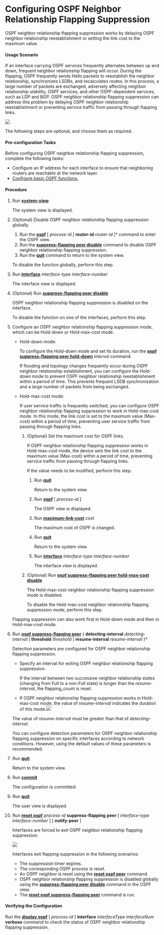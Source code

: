 Configuring OSPF Neighbor Relationship Flapping Suppression
===========================================================

OSPF neighbor relationship flapping suppression works by delaying OSPF neighbor relationship reestablishment or setting the link cost to the maximum value.

#### Usage Scenario

If an interface carrying OSPF services frequently alternates between up and down, frequent neighbor relationship flapping will occur. During the flapping, OSPF frequently sends Hello packets to reestablish the neighbor relationship, synchronizes LSDBs, and recalculates routes. In this process, a large number of packets are exchanged, adversely affecting neighbor relationship stability, OSPF services, and other OSPF-dependent services, such as LDP and BGP. OSPF neighbor relationship flapping suppression can address this problem by delaying OSPF neighbor relationship reestablishment or preventing service traffic from passing through flapping links.

![](../../../../public_sys-resources/note_3.0-en-us.png) 

The following steps are optional, and choose them as required.



#### Pre-configuration Tasks

Before configuring OSPF neighbor relationship flapping suppression, complete the following tasks:

* Configure an IP address for each interface to ensure that neighboring routers are reachable at the network layer.
* [Configure basic OSPF functions.](dc_vrp_ospf_cfg_0003.html)

#### Procedure

1. Run [**system-view**](cmdqueryname=system-view)
   
   
   
   The system view is displayed.
2. (Optional) Disable OSPF neighbor relationship flapping suppression globally.
   
   
   1. Run the [**ospf**](cmdqueryname=ospf) [ *process-id* | **router-id** *router-id* ]\* command to enter the OSPF view.
   2. Run the [**suppress-flapping peer disable**](cmdqueryname=suppress-flapping+peer+disable) command to disable OSPF neighbor relationship flapping suppression.
   3. Run the [**quit**](cmdqueryname=quit) command to return to the system view.
   
   
   
   To disable the function globally, perform this step.
3. Run [**interface**](cmdqueryname=interface) *interface-type* *interface-number*
   
   
   
   The interface view is displayed.
4. (Optional) Run [**suppress-flapping peer disable**](cmdqueryname=suppress-flapping+peer+disable)
   
   
   
   OSPF neighbor relationship flapping suppression is disabled on the interface.
   
   
   
   To disable the function on one of the interfaces, perform this step.
5. Configure an OSPF neighbor relationship flapping suppression mode, which can be Hold-down or Hold-max-cost mode.
   
   
   * Hold-down mode:
     
     To configure the Hold-down mode and set its duration, run the [**ospf suppress-flapping peer hold-down**](cmdqueryname=ospf+suppress-flapping+peer+hold-down) *interval* command.
     
     If flooding and topology changes frequently occur during OSPF neighbor relationship establishment, you can configure the Hold-down mode to prevent OSPF neighbor relationship reestablishment within a period of time. This prevents frequent LSDB synchronization and a large number of packets from being exchanged.
   * Hold-max-cost mode:
     
     If user service traffic is frequently switched, you can configure OSPF neighbor relationship flapping suppression to work in Hold-max-cost mode. In this mode, the link cost is set to the maximum value (Max-cost) within a period of time, preventing user service traffic from passing through flapping links.
     
     1. (Optional) Set the maximum cost for OSPF links.
        
        If OSPF neighbor relationship flapping suppression works in Hold-max-cost mode, the device sets the link cost to the maximum value (Max-cost) within a period of time, preventing service traffic from passing through flapping links.
        
        If the value needs to be modified, perform this step.
        1. Run [**quit**](cmdqueryname=quit)
           
           Return to the system view.
        2. Run [**ospf**](cmdqueryname=ospf) [ *process-id* ]
           
           The OSPF view is displayed.
        3. Run [**maximum-link-cost**](cmdqueryname=maximum-link-cost) *cost*
           
           The maximum cost of OSPF is changed.
        4. Run [**quit**](cmdqueryname=quit)
           
           Return to the system view.
        5. Run [**interface**](cmdqueryname=interface) *interface-type* *interface-number*
           
           The interface view is displayed.
     2. (Optional) Run [**ospf suppress-flapping peer hold-max-cost disable**](cmdqueryname=ospf+suppress-flapping+peer+hold-max-cost+disable)
        
        The Hold-max-cost neighbor relationship flapping suppression mode is disabled.
        
        To disable the Hold-max-cost neighbor relationship flapping suppression mode, perform this step.
   
   
   
   Flapping suppression can also work first in Hold-down mode and then in Hold-max-cost mode.
6. Run [**ospf suppress-flapping peer**](cmdqueryname=ospf+suppress-flapping+peer) { **detecting-interval** *detecting-interval* | **threshold** *threshold* | **resume-interval** *resume-interval* }\*
   
   
   
   Detection parameters are configured for OSPF neighbor relationship flapping suppression.
   
   
   
   * Specify an interval for exiting OSPF neighbor relationship flapping suppression.
     
     If the interval between two successive neighbor relationship states (changing from Full to a non-Full state) is longer than the *resume-interval*, the flapping\_count is reset.
   * If OSPF neighbor relationship flapping suppression works in Hold-max-cost mode, the value of *resume-interval* indicates the duration of this mode.![](../../../../public_sys-resources/note_3.0-en-us.png) 
   
   The value of *resume-interval* must be greater than that of *detecting-interval*.
   
   
   
   You can configure detection parameters for OSPF neighbor relationship flapping suppression on specific interfaces according to network conditions. However, using the default values of these parameters is recommended.
7. Run [**quit**](cmdqueryname=quit)
   
   
   
   Return to the system view.
8. Run [**commit**](cmdqueryname=commit)
   
   
   
   The configuration is committed.
9. Run [**quit**](cmdqueryname=quit)
   
   
   
   The user view is displayed.
10. Run [**reset ospf**](cmdqueryname=reset+ospf) *process-id* **suppress-flapping** **peer** [ *interface-type* *interface-number* ] [ **notify-peer** ]
    
    
    
    Interfaces are forced to exit OSPF neighbor relationship flapping suppression.
    
    ![](../../../../public_sys-resources/note_3.0-en-us.png) 
    
    Interfaces exit flapping suppression in the following scenarios:
    
    * The suppression timer expires.
    * The corresponding OSPF process is reset.
    * An OSPF neighbor is reset using the [**reset ospf peer**](cmdqueryname=reset+ospf+peer) command.
    * OSPF neighbor relationship flapping suppression is disabled globally using the [**suppress-flapping peer disable**](cmdqueryname=suppress-flapping+peer+disable) command in the OSPF view.
    * The [**reset ospf suppress-flapping peer**](cmdqueryname=reset+ospf+suppress-flapping+peer) command is run.

#### Verifying the Configuration

Run the [**display ospf**](cmdqueryname=display+ospf) [ *process-id* ] **interface** *interfaceType* *interfaceNum* **verbose** command to check the status of OSPF neighbor relationship flapping suppression.